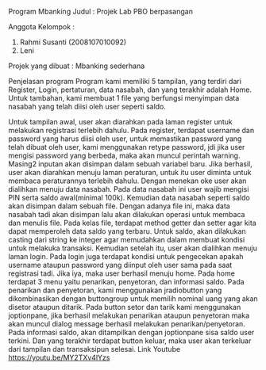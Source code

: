 Program Mbanking
Judul : Projek Lab PBO berpasangan

Anggota Kelompok :
1. Rahmi Susanti (2008107010092)
2. Leni

Projek yang dibuat : Mbanking sederhana

Penjelasan program
Program kami memiliki 5 tampilan, yang terdiri dari Register, Login, pertaturan, data nasabah, dan yang terakhir adalah Home. Untuk tambahan, kami membuat 1 file yang berfungsi menyimpan data nasabah yang telah diisi oleh user seperti saldo.

Untuk tampilan awal, user akan diarahkan pada laman register untuk melakukan registrasi terlebih dahulu. Pada register, terdapat username dan password yang harus diisi oleh user, untuk memastikan password yang telah dibuat oleh user, kami menggunakan retype password, jdi jika user mengisi password yang berbeda, maka akan muncul perintah warning. Masing2 inputan akan disimpan dalam sebuah variabel baru.
Jika berhasil, user akan diarahkan menuju laman peraturan, untuk itu user diminta untuk membaca peraturannya terlebih dahulu. Dengan menekan oke user akan dialihkan menuju data nasabah.
Pada data nasabah ini user wajib mengisi PIN serta saldo awal(minimal 100k). Kemudian data nasabah seperti saldo akan disimpan dalam sebuah file. Dengan adanya file ini, maka data nasabah tadi akan disimpan lalu akan dilakukan operasi untuk membaca dan menulis file. Pada kelas file, terdapat method getter dan setter agar kita dapat memperoleh data saldo yang terbaru. Untuk saldo, akan dilakukan casting dari string ke integer agar memudahkan dalam membuat kondisi untuk melakuka transaksi.
Kemudian setelah itu, user akan dialihkan menuju laman login. Pada login juga terdapat kondisi untuk pengecekan apakah username ataupun password yang diinput oleh user sama pada saat registrasi tadi. Jika iya, maka user berhasil menuju home.
Pada home terdapat 3 menu yaitu penarikan, penyetoran, dan informasi saldo. Pada penarikan dan penyetoran, kami menggunakan jradiobutton yang dikombinasikan dengan buttongroup untuk memilih nominal uang yang akan disetor ataupun ditarik. Pada button setor dan tarik kami menggunakan joptionpane, jika berhasil melakukan penarikan ataupun penyetoran maka akan muncul dialog message berhasil melakukan penarikan/penyetoran. Pada informasi saldo, akan ditampilkan dengan joptionpane sisa saldo user terkini. Dan yang terakhir terdapat button keluar, maka user akan terkeluar dari tampilan dan transaksipun selesai.
Link Youtube
https://youtu.be/MY2TXv4lYzs
